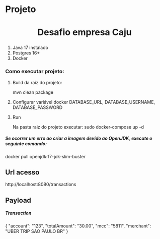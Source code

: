 # Projeto
<h1 align="center"> Desafio empresa Caju</h1>

### 

1. Java 17 instalado
2. Postgres 16+
3. Docker

### Como executar projeto:

1. Build da raiz do projeto:

   mvn clean package

2. Configurar variável docker
   DATABASE_URL, DATABASE_USERNAME, DATABASE_PASSWORD

3. Run

    Na pasta raiz do projeto executar:
    sudo docker-compose up -d

<h5>Se ocorrer um erro ao criar a imagem devido ao OpenJDK, execute o seguinte comando: </h5>
docker pull openjdk:17-jdk-slim-buster



## Url acesso
  http://localhost:8080/transactions

## Payload
<h5>Transaction</h5>
{
"account": "123",
"totalAmount": "30.00",
"mcc": "5811",
"merchant": "UBER TRIP                   SAO PAULO BR"
}


